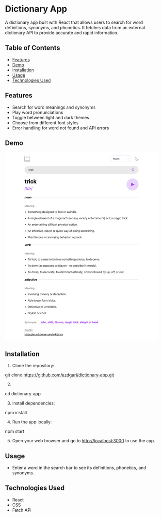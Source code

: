 # Dictionary App

A dictionary app built with React that allows users to search for word definitions, synonyms, and phonetics. It fetches data from an external dictionary API to provide accurate and rapid information.

## Table of Contents

- [Features](#features)
- [Demo](#demo)
- [Installation](#installation)
- [Usage](#usage)
- [Technologies Used](#technologies-used)

## Features

- Search for word meanings and synonyms
- Play word pronunciations
- Toggle between light and dark themes
- Choose from different font styles
- Error handling for word not found and API errors

## Demo

![App Demo](/src/demo-screenshots/dict-screenshot-2.png)

## Installation

1. Clone the repository:

git clone https://github.com/azdgari/dictionary-app.git

2. 

cd dictionary-app

3. Install dependencies:

npm install

4. Run the app locally:

npm start

5. Open your web browser and go to [http://localhost:3000](http://localhost:3000) to use the app.

## Usage

- Enter a word in the search bar to see its definitions, phonetics, and synonyms.

## Technologies Used

- React
- CSS
- Fetch API